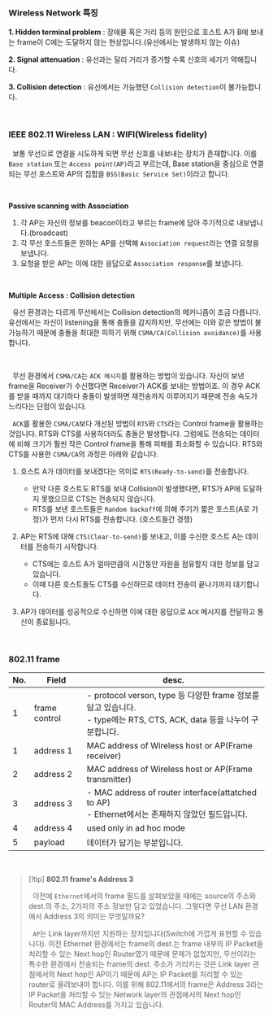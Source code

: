 ### Wireless Network 특징

**1. Hidden terminal problem** : 장애물 혹은 거리 등의 원인으로 호스트 A가 B에 보내는 frame이 C에는 도달하지 않는 현상입니다.(유선에서는 발생하지 않는 이슈)

**2. Signal attenuation** : 유선과는 달리 거리가 증가할 수록 신호의 세기가 약해집니다.

**3. Collision detection** : 유선에서는 가능했던 `Collision detection`이 불가능합니다.

<br>

### IEEE 802.11 Wireless LAN : WIFI(Wireless fidelity)

&nbsp;&nbsp;보통 무선으로 연결을 시도하게 되면 무선 신호를 내보내는 장치가 존재합니다. 이를 `Base station` 또는 `Access point(AP)`라고 부르는데, Base station을 중심으로 연결되는 무선 호스트와 AP의 집합을 `BSS(Basic Service Set)`이라고 합니다.

<br>

**Passive scanning with Association**

1. 각 AP는 자신의 정보를 beacon이라고 부르는 frame에 담아 주기적으로 내보냅니다.(broadcast)
2. 각 무선 호스트들은 원하는 AP를 선택해 `Association request`라는 연결 요청을 보냅니다.
3. 요청을 받은 AP는 이에 대한 응답으로 `Association response`를 보냅니다.

<br>

**Multiple Access : Collision detection**

&nbsp;&nbsp;유선 환경과는 다르게 무선에서는 Collision detection의 메커니즘이 조금 다릅니다. 유선에서는 자신이 listening을 통해 충돌을 감지하지만, 무선에는 이와 같은 방법이 불가능하기 때문에 충돌을 최대한 피하기 위해 `CSMA/CA(Collision avoidance)`를 사용합니다.

<br>

&nbsp;&nbsp;무선 환경에서 `CSMA/CA`는 `ACK 메시지`를 활용하는 방법이 있습니다. 자신이 보낸 frame을 Receiver가 수신했다면 Receiver가 ACK를 보내는 방법이죠. 이 경우 ACK를 받을 때까지 대기하다 충돌이 발생하면 재전송까지 이루어지기 때문에 전송 속도가 느리다는 단점이 있습니다.

&nbsp;&nbsp;`ACK`를 활용한 `CSMA/CA`보다 개선된 방법이 `RTS`와 `CTS`라는 Control frame을 활용하는 것입니다. RTS와 CTS를 사용하더라도 충돌은 발생합니다. 그럼에도 전송되는 데이터에 비해 크기가 훨씬 작은 Control frame을 통해 피해를 최소화할 수 있습니다. RTS와 CTS를 사용한 `CSMA/CA`의 과정은 아래와 같습니다.


1. 호스트 A가 데이터를 보내겠다는 의미로 `RTS(Ready-to-send)`를 전송합니다.

    - 만약 다른 호스트도 RTS를 보내 Collision이 발생했다면, RTS가 AP에 도달하지 못했으므로 CTS는 전송되지 않습니다.
    - RTS를 보낸 호스트들은 `Random backoff`에 의해 주기가 짧은 호스트(A로 가정)가 먼저 다시 RTS를 전송합니다. (호스트들간 경쟁)

2. AP는 RTS에 대해 `CTS(Clear-to-send)`를 보내고, 이를 수신한 호스트 A는 데이터를 전송하기 시작합니다.
    - CTS에는 호스트 A가 얼마만큼의 시간동안 자원을 점유할지 대한 정보를 담고 있습니다.
    - 이때 다른 호스트들도 CTS를 수신하므로 데이터 전송이 끝나기까지 대기합니다.

3. AP가 데이터를 성공적으로 수신하면 이에 대한 응답으로 `ACK` 메시지를 전달하고 통신이 종료됩니다.

<br>

### 802.11 frame

| No. | Field | desc. |
| --- | --- | --- |
| 1 | frame control | - protocol verson, type 등 다양한 frame 정보를 담고 있습니다. <br> - type에는 RTS, CTS, ACK, data 등을 나누어 구분합니다. |
| 1 | address 1 | MAC address of Wireless host or AP(Frame receiver) |
| 2 | address 2 | MAC address of Wireless host or AP(Frame transmitter) |
| 3 | address 3 | - MAC address of router interface(attatched to AP) <br> - Ethernet에서는 존재하지 않았던 필드입니다. |
| 4 | address 4 | used only in ad hoc mode |
| 5 | payload | 데이터가 담기는 부분입니다. |

<br>

> [!tip] **802.11 frame's Address 3**
> 
> &nbsp;&nbsp;이전에 `Ethernet`에서의 frame 필드를 살펴보았을 때에는 source의 주소와 dest.의 주소, 2가지의 주소 정보만 담고 있었습니다. 그렇다면 무선 LAN 환경에서 Address 3의 의미는 무엇일까요?
>
> &nbsp;&nbsp;`AP`는 Link layer까지만 지원하는 장치입니다(Switch에 가깝게 표현할 수 있습니다). 이전 Ethernet 환경에서는 frame의 dest.는 frame 내부의 IP Packet을 처리할 수 있는 Next hop인 Router였기 때문에 문제가 없었지만, 무선이라는 특수한 환경에서 전송되는 frame의 dest. 주소가 가리키는 것은 Link layer 관점에서의 Next hop인 AP이기 때문에 AP는 IP Packet를 처리할 수 있는 router로 올려보내야 합니다. 이를 위해 802.11에서의 frame은 Address 3라는 IP Packet을 처리할 수 있는 Network layer의 관점에서의 Next hop인 Router의 MAC Address를 가지고 있습니다.
